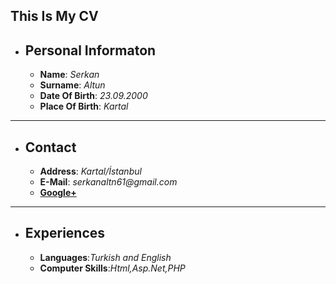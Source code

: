 ## This Is My CV
 * ## Personal Informaton
   * **Name**: _Serkan_
   * **Surname**: _Altun_
   * **Date Of Birth**: _23.09.2000_
   * **Place Of Birth**: _Kartal_
---
* ## Contact
  * **Address**: _Kartal/İstanbul_
  * **E-Mail**: _serkanaltn61@gmail.com_
  * **[Google+](https://plus.google.com/108108082277962776358?hl=tr)**
---
* ## Experiences
  * **Languages**:_Turkish and English_
  * **Computer Skills**:_Html,Asp.Net,PHP_
